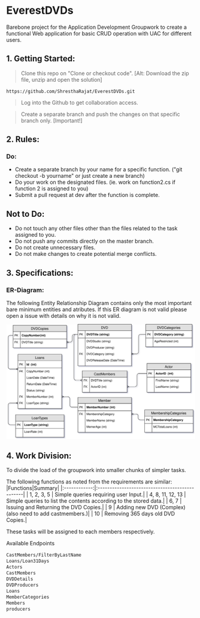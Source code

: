 # EverestDVDs
Barebone project for the Application Development Groupwork to create a functional Web application for basic CRUD operation with UAC for different users.


## 1. Getting Started:


> Clone this repo on "Clone or checkout code". [Alt: Download the zip file, unzip and open the solution]
```
https://github.com/ShresthaRajat/EverestDVDs.git
```
> Log into the Github to get collaboration access. 

> Create a separate branch and push the changes on that specific branch only. [Important!]



## 2. Rules:

### Do:
* Create a separate branch by your name for a specific function. ("git checkout -b yourname" or just create a new branch)
* Do your work on the designated files. (ie. work on function2.cs if function 2 is assigned to you)
* Submit a pull request at dev after the function is complete.

## Not to Do:
* Do not touch any other files other than the files related to the task assigned to you.
* Do not push any commits directly on the master branch.
* Do not create unnecessary files.
* Do not make changes to create potential merge conflicts.


## 3. Specifications:

### ER-Diagram:
The following Entity Relationship Diagram contains only the most important bare minimum entities and atributes. If this ER diagram is not valid please open a issue with details on why it is not valid.

![ERD](https://github.com/ShresthaRajat/EverestDVDs/blob/dev/EverestDVDs_ERD.svg)


## 4. Work Division:
To divide the load of the groupwork into smaller chunks of simpler tasks.

The following functions as noted from the requirements are similar:
|Functions|Summary|
|:------------:|:-----------------------------------------------|
| 1, 2, 3, 5 | Simple queries requiring user Input.|
| 4, 8, 11, 12, 13 | Simple queries to list the contents according to the stored data.|
| 6, 7 | Issuing and Returning the DVD Copies.|
| 9 | Adding new DVD (Complex)(also need to add castmembers.)|
| 10 | Removing 365 days old DVD Copies.|

These tasks will be assigned to each members respectively.

Available Endpoints

```
CastMembers/FilterByLastName
Loans/Loan31Days
Actors
CastMembers
DVDDetails
DVDProducers
Loans
MemberCategories
Members
producers
```
